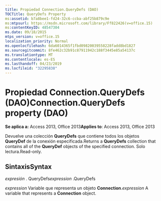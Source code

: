 ```yaml
---
title: Propiedad Connection.QueryDefs (DAO)
TOCTitle: QueryDefs Property
ms:assetid: b7a8bee1-fd24-32c6-ccba-abf25b879c9e
ms:mtpsurl: https://msdn.microsoft.com/library/Ff822426(v=office.15)
ms:contentKeyID: 48547304
ms.date: 09/18/2015
mtps_version: v=office.15
localization_priority: Normal
ms.openlocfilehash: 6da6014365f1fbd09820039558228fadd8bd1827
ms.sourcegitcommit: 8fe462c32b91c87911942c188f3445e85a54137c
ms.translationtype: MT
ms.contentlocale: es-ES
ms.lasthandoff: 04/23/2019
ms.locfileid: "32295838"
---
```

# <a name="connectionquerydefs-property-dao"></a><span data-ttu-id="d9d90-102">Propiedad Connection.QueryDefs (DAO)</span><span class="sxs-lookup"><span data-stu-id="d9d90-102">Connection.QueryDefs property (DAO)</span></span>


<span data-ttu-id="d9d90-103">**Se aplica a:** Access 2013, Office 2013</span><span class="sxs-lookup"><span data-stu-id="d9d90-103">**Applies to**: Access 2013, Office 2013</span></span>

<span data-ttu-id="d9d90-104">Devuelve una colección **QueryDefs** que contiene todos los objetos **QueryDef** de la conexión especificada.</span><span class="sxs-lookup"><span data-stu-id="d9d90-104">Returns a **QueryDefs** collection that contains all of the **QueryDef** objects of the specified connection.</span></span> <span data-ttu-id="d9d90-105">Solo lectura.</span><span class="sxs-lookup"><span data-stu-id="d9d90-105">Read-only.</span></span>

## <a name="syntax"></a><span data-ttu-id="d9d90-106">Sintaxis</span><span class="sxs-lookup"><span data-stu-id="d9d90-106">Syntax</span></span>

<span data-ttu-id="d9d90-107">*expresión* . QueryDefs</span><span class="sxs-lookup"><span data-stu-id="d9d90-107">*expression* .QueryDefs</span></span>

<span data-ttu-id="d9d90-108">*expression* Variable que representa un objeto **Connection**.</span><span class="sxs-lookup"><span data-stu-id="d9d90-108">*expression* A variable that represents a **Connection** object.</span></span>

